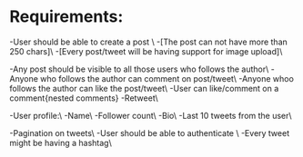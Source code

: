 # Requirements:

-User should be able to create a post \\
    -[The post can not have more than 250 chars]\\
    -[Every post/tweet will be having support for image upload]\\

-Any post should be visible to all those users who follows the author\\
-Anyone who follows the author can comment on post/tweet\\
-Anyone whoo follows the author can like the post/tweet\\
-User can like/comment on a comment{nested comments}
-Retweet\\

-User profile:\\
    -Name\\
    -Follower count\\
    -Bio\\
    -Last 10 tweets from the user\\

-Pagination on tweets\\
-User should be able to authenticate \\
-Every tweet might be having a hashtag\\
